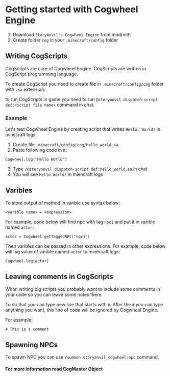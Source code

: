 # Getting started with Cogwheel Engine
1. Download `StoryAnvil's Cogwheel Engine` from modrinth
2. Create folder `cog` in your `.minecraft/config` folder

## Writing CogScripts
CogScripts are core of Cogwheel Engine. CogScripts are written in CogScript programming language.

To create CogScript you need to create file in `.minecraft/config/cog` folder with `.sa` extension.

to run CogScripts in game you need to run `@storyanvil dispatch-script def:<script file name>` command in chat.

### Example
Let's test Cogwheel Engine by creating script that writes `Hello, World!` in minecraft logs.

1. Create file `.minecraft/config/cog/hello_world.sa`.
2. Paste following code in it:
```
Cogwheel.log("Hello World")
```
3. Type `/@storyanvil dispatch-script def:hello_world.sa` in chat
4. You will see `Hello World!` in miencraft logs

## Varibles
To store output of method in varible use syntax below:
```
<varible name> = <expression>
```

For example, code below will find npc with tag `npc1` and put it in varible named `actor`:
```
actor = Cogwheel.getTaggedNPC("npc1")
```

Then varibles can be passed in other expressions.
For example, code below will log value of varible named `actor` to minecraft logs:
```
Cogwheel.log(actor)
```

## Leaving comments in CogScripts
When writing big scripts you probably want to include some comments in your code so you can leave some notes there.

To do that you can type new line that starts with `#`. After the `#` you can type anything you want, this line of code will be ignored by Cogwheel Engine.

For example:
```
# This is a comment
```

## Spawning NPCs
To spawn NPC you can use `/summon storyanvil_cogwheel:npc` command.

#### For more information read <a onclick="$story.to('/wiki/wiki.html?p=wiki/projects/cogwheel/specs/cogmaster.sa.json')">CogMaster Object</a>
